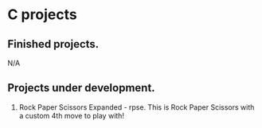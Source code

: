 # C projects

## Finished projects.
N/A

## Projects under development.
1. Rock Paper Scissors Expanded - rpse.
This is Rock Paper Scissors with a custom 4th move to play with!